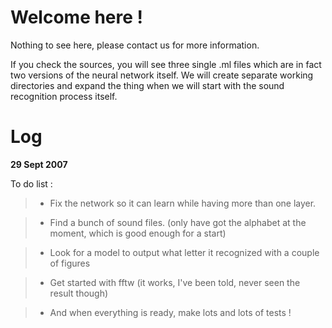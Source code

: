 # Welcome here ! #

Nothing to see here, please contact us for more information.

If you check the sources, you will see three single .ml files which are in fact two versions of the neural network itself. We will create separate working directories and expand the thing when we will start with the sound recognition process itself.


# Log #

**29 Sept 2007**

To do list :
> - Fix the network so it can learn while having more than one layer.

> - Find a bunch of sound files. (only have got the alphabet at the moment, which is good enough for a start)

> - Look for a model to output what letter it recognized with a couple of figures

> - Get started with fftw (it works, I've been told, never seen the result though)

> - And when everything is ready, make lots and lots of tests !